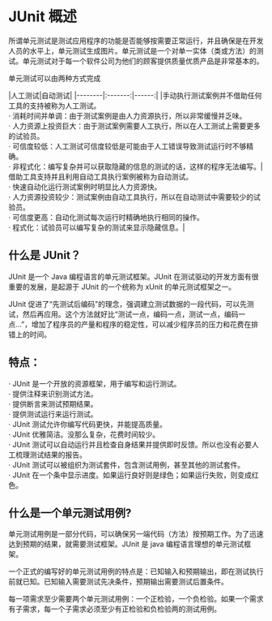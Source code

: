 # JUnit 概述

所谓单元测试是测试应用程序的功能是否能够按需要正常运行，并且确保是在开发人员的水平上，单元测试生成图片。单元测试是一个对单一实体（类或方法）的测试。单元测试对于每一个软件公司为他们的顾客提供质量优质产品是非常基本的。

单元测试可以由两种方式完成

|人工测试|自动测试|
|--------|:-------:|------:|
|手动执行测试案例并不借助任何工具的支持被称为人工测试。</br> · 消耗时间并单调：由于测试案例是由人力资源执行，所以非常缓慢并乏味。</br> · 人力资源上投资巨大：由于测试案例需要人工执行，所以在人工测试上需要更多的试验员。</br> · 可信度较低：人工测试可信度较低是可能由于人工错误导致测试运行时不够精确。</br> · 非程式化：编写复杂并可以获取隐藏的信息的测试的话，这样的程序无法编写。|借助工具支持并且利用自动工具执行案例被称为自动测试。</br> · 快速自动化运行测试案例时明显比人力资源快。 </br> · 人力资源投资较少：测试案例由自动工具执行，所以在自动测试中需要较少的试验员。</br> · 可信度更高：自动化测试每次运行时精确地执行相同的操作。</br> · 程式化：试验员可以编写复杂的测试来显示隐藏信息。|

## 什么是 JUnit？

JUnit 是一个 Java 编程语言的单元测试框架。JUnit 在测试驱动的开发方面有很重要的发展，是起源于 JUnit 的一个统称为 xUnit 的单元测试框架之一。

JUnit 促进了“先测试后编码”的理念，强调建立测试数据的一段代码，可以先测试，然后再应用。这个方法就好比“测试一点，编码一点，测试一点，编码一点…”，增加了程序员的产量和程序的稳定性，可以减少程序员的压力和花费在排错上的时间。

## 特点：

· JUnit 是一个开放的资源框架，用于编写和运行测试。</br>
· 提供注释来识别测试方法。</br>
· 提供断言来测试预期结果。</br>
· 提供测试运行来运行测试。</br>
· JUnit 测试允许你编写代码更快，并能提高质量。</br>
· JUnit 优雅简洁。没那么复杂，花费时间较少。</br>
· JUnit 测试可以自动运行并且检查自身结果并提供即时反馈。所以也没有必要人工梳理测试结果的报告。</br>
· JUnit 测试可以被组织为测试套件，包含测试用例，甚至其他的测试套件。</br>
· JUnit 在一个条中显示进度。如果运行良好则是绿色；如果运行失败，则变成红色。

## 什么是一个单元测试用例?

单元测试用例是一部分代码，可以确保另一端代码（方法）按预期工作。为了迅速达到预期的结果，就需要测试框架。JUnit 是 java 编程语言理想的单元测试框架。

一个正式的编写好的单元测试用例的特点是：已知输入和预期输出，即在测试执行前就已知。已知输入需要测试先决条件，预期输出需要测试后置条件。

每一项需求至少需要两个单元测试用例：一个正检验，一个负检验。如果一个需求有子需求，每一个子需求必须至少有正检验和负检验两的测试用例。




